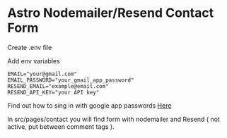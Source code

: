 # Astro Nodemailer/Resend Contact Form

Create .env file

Add env variables

```
EMAIL="your@gmail.com"
EMAIL_PASSWORD="your_gmail_app_password"
RESEND_EMAIL="example@email.com"
RESEND_API_KEY="your API key"
```

Find out how to sing in with google app passwords [Here](https://support.google.com/accounts/answer/185833?hl=en/)

In src/pages/contact you will find form with nodemailer and Resend ( not active, put between comment tags ).